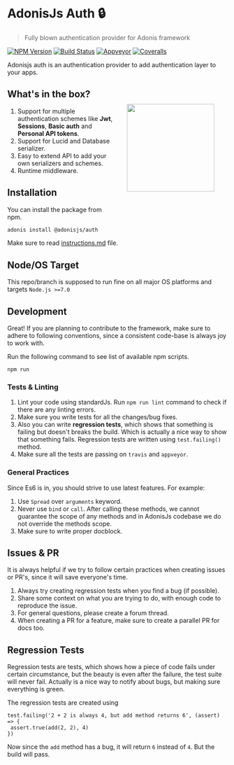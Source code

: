 # AdonisJs Auth 🔒
> Fully blown authentication provider for Adonis framework

[![NPM Version][npm-image]][npm-url]
[![Build Status][travis-image]][travis-url]
[![Appveyor][appveyor-image]][appveyor-url]
[![Coveralls][coveralls-image]][coveralls-url]


Adonisjs auth is an authentication provider to add authentication layer to your apps.

<img src="http://res.cloudinary.com/adonisjs/image/upload/q_100/v1497112678/adonis-purple_pzkmzt.svg" width="200px" align="right" hspace="30px" vspace="50px">

## What's in the box?

1. Support for multiple authentication schemes like **Jwt**, **Sessions**, **Basic auth** and **Personal API tokens**.
2. Support for Lucid and Database serializer.
3. Easy to extend API to add your own serializers and schemes.
4. Runtime middleware.

## Installation
You can install the package from npm.
```bash
adonis install @adonisjs/auth
```

Make sure to read [instructions.md](instructions.md) file.

## Node/OS Target

This repo/branch is supposed to run fine on all major OS platforms and targets `Node.js >=7.0`

## Development

Great! If you are planning to contribute to the framework, make sure to adhere to following conventions, since a consistent code-base is always joy to work with.

Run the following command to see list of available npm scripts.

```
npm run
```

### Tests & Linting

1. Lint your code using standardJs. Run `npm run lint` command to check if there are any linting errors.
2. Make sure you write tests for all the changes/bug fixes.
3. Also you can write **regression tests**, which shows that something is failing but doesn't breaks the build. Which is actually a nice way to show that something fails. Regression tests are written using `test.failing()` method.
4. Make sure all the tests are passing on `travis` and `appveyor`.

### General Practices

Since Es6 is in, you should strive to use latest features. For example:

1. Use `Spread` over `arguments` keyword.
2. Never use `bind` or `call`. After calling these methods, we cannot guarantee the scope of any methods and in AdonisJs codebase we do not override the methods scope.
3. Make sure to write proper docblock.

## Issues & PR

It is always helpful if we try to follow certain practices when creating issues or PR's, since it will save everyone's time.

1. Always try creating regression tests when you find a bug (if possible).
2. Share some context on what you are trying to do, with enough code to reproduce the issue.
3. For general questions, please create a forum thread.
4. When creating a PR for a feature, make sure to create a parallel PR for docs too.


## Regression Tests

Regression tests are tests, which shows how a piece of code fails under certain circumstance, but the beauty is even after the failure, the test suite will never fail. Actually is a nice way to notify about bugs, but making sure everything is green.

The regression tests are created using

```
test.failing('2 + 2 is always 4, but add method returns 6', (assert) => {
 assert.true(add(2, 2), 4)
})
```

Now since the `add` method has a bug, it will return `6` instead of `4`. But the build will pass.

[appveyor-image]: https://img.shields.io/appveyor/ci/thetutlage/adonis-auth/master.svg?style=flat-square

[appveyor-url]: https://ci.appveyor.com/project/thetutlage/adonis-auth

[npm-image]: https://img.shields.io/npm/v/@adonisjs/auth.svg?style=flat-square
[npm-url]: https://npmjs.org/package/@adonisjs/auth

[travis-image]: https://img.shields.io/travis/poppinss/adonis-auth/master.svg?style=flat-square
[travis-url]: https://travis-ci.org/poppinss/adonis-auth

[coveralls-image]: https://img.shields.io/coveralls/poppinss/adonis-auth/develop.svg?style=flat-square

[coveralls-url]: https://coveralls.io/github/poppinss/adonis-auth
